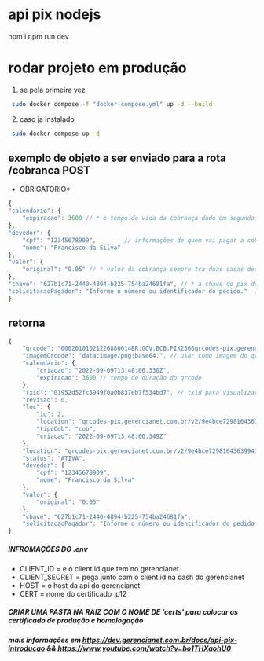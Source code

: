 # api pix nodejs 

npm i
npm run dev


# rodar projeto em produção

1. se pela primeira vez 
~~~bash
 sudo docker compose -f "docker-compose.yml" up -d --build 
~~~
2. caso ja instalado 
~~~bash
 sudo docker compose up -d  
~~~
## exemplo de objeto a ser enviado para a rota /cobranca POST
-  OBRIGATORIO*
~~~javascript
{
"calendario": {
    "expiracao": 3600 // * o tempo de vida da cobrança dado em segundos
},
"devedor": {
    "cpf": "12345678909",        // informações de quem vai pagar a cobrança
    "nome": "Francisco da Silva"
},
"valor": {
    "original": "0.05" // * valor da cobrança sempre tra duas casas decimais 
},
"chave": "627b1c71-2440-4894-b225-754ba24681fa", // * a chave do pix do dono da conta do gerencianet
"solicitacaoPagador": "Informe o número ou identificador do pedido."  // mensagem da cobrança 
}
~~~

## retorna 

~~~javascript
{
    "qrcode": "00020101021226880014BR.GOV.BCB.PIX2566qrcodes-pix.gerencianet.com.br/v2/9e4bce729816436399431ee351efd4985204000053039865802BR5914GERENCIANET SA6010OURO PRETO62070503***63041DCC",
    "imagemQrcode": "data:image/png;base64,", // usar como imagem do qrcode 
    "calendario": {
        "criacao": "2022-09-09T13:48:06.330Z",
        "expiracao": 3600 // tempo de duração do qrcode
    },
    "txid": "01952d52fc5949f0a0b837eb7f534bd7", // txid para visualizar o webhook 
    "revisao": 0,
    "loc": {
        "id": 2,
        "location": "qrcodes-pix.gerencianet.com.br/v2/9e4bce729816436399431ee351efd498",
        "tipoCob": "cob",
        "criacao": "2022-09-09T13:48:06.349Z" 
    },
    "location": "qrcodes-pix.gerencianet.com.br/v2/9e4bce729816436399431ee351efd498",
    "status": "ATIVA",
    "devedor": {
        "cpf": "12345678909",
        "nome": "Francisco da Silva"
    },
    "valor": {
        "original": "0.05"
    },
    "chave": "627b1c71-2440-4894-b225-754ba24681fa",
    "solicitacaoPagador": "Informe o número ou identificador do pedido."
}
~~~

##### INFROMAÇÕES DO .env
- CLIENT_ID  = e o client id que tem no gerencianet 
- CLIENT_SECRET = pega junto com o client id na dash do gerencianet
- HOST = o host da api do gerencianet 
- CERT = nome do certificado .p12

##### CRIAR UMA PASTA NA RAIZ COM O NOME DE 'certs' para colocar os certificado de produção e homologação

##### mais informações em https://dev.gerencianet.com.br/docs/api-pix-introducao && https://www.youtube.com/watch?v=bo1THXaohU0